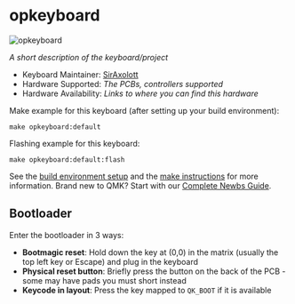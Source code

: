 # opkeyboard

![opkeyboard](https://imgur.com/a/XxZs3jf)

*A short description of the keyboard/project*

* Keyboard Maintainer: [SirAxolott](https://github.com/SirAxolott)
* Hardware Supported: *The PCBs, controllers supported*
* Hardware Availability: *Links to where you can find this hardware*

Make example for this keyboard (after setting up your build environment):

    make opkeyboard:default

Flashing example for this keyboard:

    make opkeyboard:default:flash

See the [build environment setup](https://docs.qmk.fm/#/getting_started_build_tools) and the [make instructions](https://docs.qmk.fm/#/getting_started_make_guide) for more information. Brand new to QMK? Start with our [Complete Newbs Guide](https://docs.qmk.fm/#/newbs).

## Bootloader

Enter the bootloader in 3 ways:

* **Bootmagic reset**: Hold down the key at (0,0) in the matrix (usually the top left key or Escape) and plug in the keyboard
* **Physical reset button**: Briefly press the button on the back of the PCB - some may have pads you must short instead
* **Keycode in layout**: Press the key mapped to `QK_BOOT` if it is available
